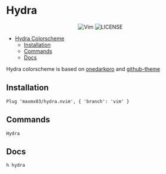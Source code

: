 # Hydra

<div align="center">
    
![Vim](https://img.shields.io/badge/VIM-%2311AB00.svg?style=for-the-badge&logo=vim&logoColor=white)
![LICENSE](https://shields.io/badge/LICENSE-MIT-orange?style=for-the-badge)

</div>

<!--toc:start-->

- [Hydra Colorscheme](#hydra-colorscheme)
  - [Installation](#installation)
  - [Commands](#commands)
  - [Docs](#docs)
  <!--toc:end-->

Hydra colorscheme is based on [onedarkpro](olimorris/onedarkpro.nvim) and [github-theme](projekt0n/github-nvim-theme)

## Installation

```vim
Plug 'maxmx03/hydra.nvim', { 'branch': 'vim' }
```

## Commands

`Hydra`

## Docs

```vim
h hydra
```
